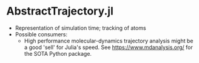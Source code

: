 # AbstractTrajectory.jl

* Representation of simulation time; tracking of atoms
* Possible consumers: 
  * High performance molecular-dynamics trajectory analysis might be a good 'sell' for Julia's speed. See https://www.mdanalysis.org/ for the SOTA Python package.

